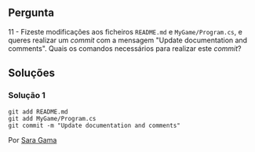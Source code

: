 ## Pergunta

11 - Fizeste modificações aos ficheiros `README.md` e `MyGame/Program.cs`, e
queres realizar um _commit_ com a mensagem "Update documentation and comments".
Quais os comandos necessários para realizar este _commit_?

## Soluções

### Solução 1

```
git add README.md
git add MyGame/Program.cs
git commit -m "Update documentation and comments"
```
Por [Sara Gama](https://github.com/serapinta)